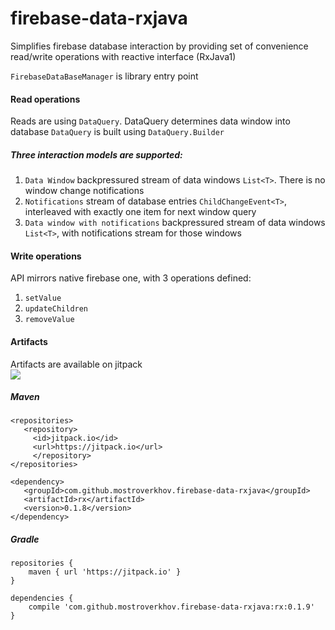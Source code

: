 # firebase-data-rxjava

Simplifies firebase database interaction by providing set
of convenience read/write operations with reactive interface (RxJava1)

`FirebaseDataBaseManager` is library entry point

#### Read operations
Reads are using `DataQuery`. DataQuery determines data window into database
  `DataQuery` is built using `DataQuery.Builder`

##### Three interaction models are supported:

1. `Data Window` backpressured stream of data windows `List<T>`. There is no window change notifications
2. `Notifications` stream of database entries `ChildChangeEvent<T>`, interleaved with exactly one item for next window query
3. `Data window with notifications` backpressured stream of data windows `List<T>`, with notifications stream for those windows 
   
#### Write operations
API mirrors native firebase one, with 3 operations defined:

1. `setValue`
2. `updateChildren`
3. `removeValue`

#### Artifacts
Artifacts are available on jitpack   
[![](https://jitpack.io/v/mostroverkhov/firebase-data-rxjava.svg)](https://jitpack.io/#mostroverkhov/firebase-data-rxjava)


##### Maven
```
<repositories>
   <repository>
     <id>jitpack.io</id>
     <url>https://jitpack.io</url>
     </repository>
</repositories>
```
```
<dependency>
   <groupId>com.github.mostroverkhov.firebase-data-rxjava</groupId>
   <artifactId>rx</artifactId>
   <version>0.1.8</version>
</dependency>
  ```
  
##### Gradle
```
repositories {
    maven { url 'https://jitpack.io' }
}
```
```
dependencies {
    compile 'com.github.mostroverkhov.firebase-data-rxjava:rx:0.1.9'
}
```
